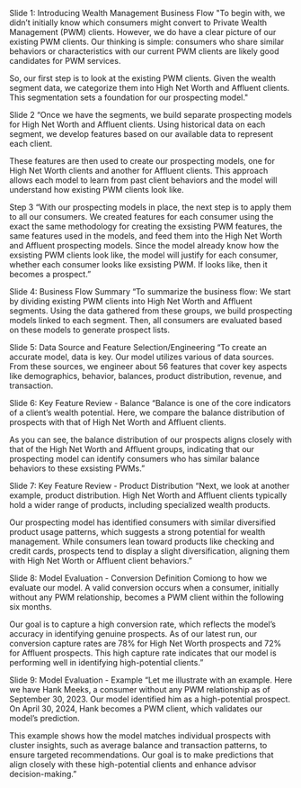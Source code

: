 Slide 1: Introducing Wealth Management Business Flow
"To begin with, we didn’t initially know which consumers might convert to Private Wealth Management (PWM) clients. However, we do have a clear picture of our existing PWM clients. Our thinking is simple: consumers who share similar behaviors or characteristics with our current PWM clients are likely good candidates for PWM services.

So, our first step is to look at the existing PWM clients. Given the wealth segment data, we categorize them into High Net Worth and Affluent clients. This segmentation sets a foundation for our prospecting model."

Slide 2
“Once we have the segments, we build separate prospecting models for High Net Worth and Affluent clients. Using historical data on each segment, we develop features based on our available data to represent each client.

These features are then used to create our prospecting models, one for High Net Worth clients and another for Affluent clients. This approach allows each model to learn from past client behaviors and the model will understand how existing PWM clients look like.

Step 3
“With our prospecting models in place, the next step is to apply them to all our consumers. We created features for each consumer using the exact the same methodology for creating the exsisting PWM features, the same features used in the models, and feed them into the High Net Worth and Affluent prospecting models. Since the model already know how the exsisting PWM clients look like, the model will justify for each consumer, whether each consumer looks like exsisting PWM. If looks like, then it becomes a prospect.”

Slide 4: Business Flow Summary
“To summarize the business flow: We start by dividing existing PWM clients into High Net Worth and Affluent segments. Using the data gathered from these groups, we build prospecting models linked to each segment. Then, all consumers are evaluated based on these models to generate prospect lists.

Slide 5: Data Source and Feature Selection/Engineering
“To create an accurate model, data is key. Our model utilizes various of data sources. From these sources, we engineer about 56 features that cover key aspects like demographics, behavior, balances, product distribution, revenue, and transaction.

Slide 6: Key Feature Review - Balance
“Balance is one of the core indicators of a client’s wealth potential. Here, we compare the balance distribution of prospects with that of High Net Worth and Affluent clients.

As you can see, the balance distribution of our prospects aligns closely with that of the High Net Worth and Affluent groups, indicating that our prospecting model can identify consumers who has similar balance behaviors to these exsisting PWMs.”

Slide 7: Key Feature Review - Product Distribution
“Next, we look at another example, product distribution. High Net Worth and Affluent clients typically hold a wider range of products, including specialized wealth products.

Our prospecting model has identified consumers with similar diversified product usage patterns, which suggests a strong potential for wealth management. While consumers lean toward products like checking and credit cards, prospects tend to display a slight diversification, aligning them with High Net Worth or Affluent client behaviors.”

Slide 8: Model Evaluation - Conversion Definition
Comiong to how we evaluate our model. A valid conversion occurs when a consumer, initially without any PWM relationship, becomes a PWM client within the following six months.

Our goal is to capture a high conversion rate, which reflects the model’s accuracy in identifying genuine prospects. As of our latest run, our conversion capture rates are 78% for High Net Worth prospects and 72% for Affluent prospects. This high capture rate indicates that our model is performing well in identifying high-potential clients.”

Slide 9: Model Evaluation - Example
“Let me illustrate with an example. Here we have Hank Meeks, a consumer without any PWM relationship as of September 30, 2023. Our model identified him as a high-potential prospect. On April 30, 2024, Hank becomes a PWM client, which validates our model’s prediction.

This example shows how the model matches individual prospects with cluster insights, such as average balance and transaction patterns, to ensure targeted recommendations. Our goal is to make predictions that align closely with these high-potential clients and enhance advisor decision-making.”


